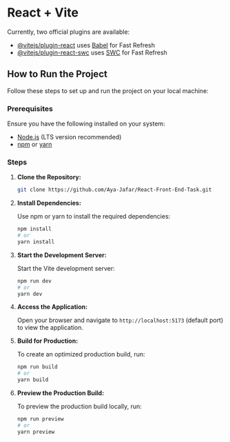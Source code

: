 # React + Vite 

<!-- ![result](src/assets/result.png) -->

Currently, two official plugins are available:

- [@vitejs/plugin-react](https://github.com/vitejs/vite-plugin-react/blob/main/packages/plugin-react/README.md) uses [Babel](https://babeljs.io/) for Fast Refresh
- [@vitejs/plugin-react-swc](https://github.com/vitejs/vite-plugin-react-swc) uses [SWC](https://swc.rs/) for Fast Refresh

## How to Run the Project

Follow these steps to set up and run the project on your local machine:

### Prerequisites

Ensure you have the following installed on your system:

- [Node.js](https://nodejs.org/) (LTS version recommended)
- [npm](https://www.npmjs.com/) or [yarn](https://yarnpkg.com/)

### Steps

1. **Clone the Repository:**

   ```bash
   git clone https://github.com/Aya-Jafar/React-Front-End-Task.git
   ```

2. **Install Dependencies:**

   Use npm or yarn to install the required dependencies:

   ```bash
   npm install
   # or
   yarn install
   ```

3. **Start the Development Server:**

   Start the Vite development server:

   ```bash
   npm run dev
   # or
   yarn dev
   ```

4. **Access the Application:**

   Open your browser and navigate to `http://localhost:5173` (default port) to view the application.


5. **Build for Production:**

   To create an optimized production build, run:

   ```bash
   npm run build
   # or
   yarn build
   ```

6. **Preview the Production Build:**

   To preview the production build locally, run:

   ```bash
   npm run preview
   # or
   yarn preview
   ```
